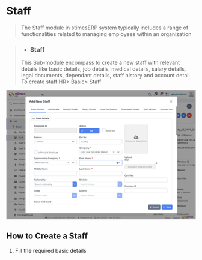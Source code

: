# Staff 
>The Staff module in stimesERP system typically includes a range of functionalities related to managing employees within an organization



>- ### Staff
>This Sub-module encompass to create a new staff with relevant details like basic details, job details, medical details, salary details, legal documents, dependant details, staff history and account detail
To create staff:HR> Basic> Staff 



![alt text](../../images/staff.png)

## How to Create a Staff
1. Fill the required basic details 
